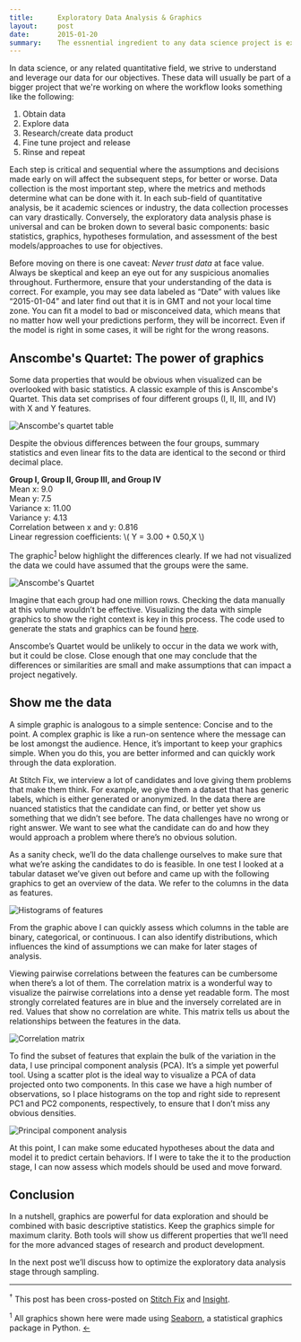 ```yaml
---
title:      Exploratory Data Analysis & Graphics 
layout:     post
date:       2015-01-20
summary:    The essnential ingredient to any data science project is exploratory data analysis. It is comprised of the following operations to better understand new data - basic stats, graphics, hypotheses formulation and assessment of the best models/models to use. Here we discuss the importance of graphics while exploring data.   
---
```


In data science, or any related quantitative field, we strive to understand and leverage our data for our objectives. These data will usually be part of a bigger project that we're working on where the workflow looks something like the following:

1. Obtain data
2. Explore data
3. Research/create data product
4. Fine tune project and release
5. Rinse and repeat

Each step is critical and sequential where the assumptions and decisions made early on will affect the subsequent steps, for better or worse. Data collection is the most important step, where the metrics and methods determine what can be done with it. In each sub-field of quantitative analysis, be it academic sciences or industry, the data collection processes can vary drastically. Conversely, the exploratory data analysis phase is universal and can be broken down to several basic components: basic statistics, graphics, hypotheses formulation, and assessment of the best models/approaches to use for objectives.

Before moving on there is one caveat: *Never trust data* at face value. Always be skeptical and keep an eye out for any suspicious anomalies throughout. Furthermore, ensure that your understanding of the data is correct. For example, you may see data labeled as “Date” with values like “2015-01-04” and later find out that it is in GMT and not your local time zone. You can fit a model to bad or misconceived data, which means that no matter how well your predictions perform, they will be incorrect. Even if the model is right in some cases, it will be right for the wrong reasons.

## Anscombe's Quartet: The power of graphics
Some data properties that would be obvious when visualized can be overlooked with basic statistics. A classic example of this is Anscombe's Quartet. This data set comprises of four different groups (I, II, III, and IV) with X and Y features.

![Anscombe's quartet table](/assets/anscombes_quartet_table.png)

Despite the obvious differences between the four groups, summary statistics and even linear fits to the data are identical to the second or third decimal place. 

**Group I, Group II, Group III, and Group IV**<br />
Mean x: 9.0<br />
Mean y: 7.5<br />
Variance x: 11.00<br />
Variance y: 4.13<br />
Correlation between x and y: 0.816<br />
Linear regression coefficients: \\( Y = 3.00 + 0.50\,X \\) <br />

<a name="footnote1-return"></a>The graphic<sup><a href="#footnote1">1</a></sup> below highlight the differences clearly. If we had not visualized the data we could have assumed that the groups were the same.

![Anscombe's Quartet](/assets/anscombes_quartet_graphic.png)

Imagine that each group had one million rows. Checking the data manually at this volume wouldn’t be effective. Visualizing the data with simple graphics to show the right context is key in this process. The code used to generate the stats and graphics can be found [here](https://gist.github.com/ebressert/f7a969339ccec94138d4).

Anscombe’s Quartet would be unlikely to occur in the data we work with, but it could be close. Close enough that one may conclude that the differences or similarities are small and make assumptions that can impact a project negatively. 

## Show me the data
A simple graphic is analogous to a simple sentence: Concise and to the point. A complex graphic is like a run-on sentence where the message can be lost amongst the audience. Hence, it’s important to keep your graphics simple. When you do this, you are better informed and can quickly work through the data exploration. 

At Stitch Fix, we interview a lot of candidates and love giving them problems that make them think. For example, we give them a dataset that has generic labels, which is either generated or anonymized. In the data there are nuanced statistics that the candidate can find, or better yet show us something that we didn’t see before. The data challenges have no wrong or right answer. We want to see what the candidate can do and how they would approach a problem where there’s no obvious solution. 

As a sanity check, we’ll  do the data challenge ourselves to make sure that what we’re asking the candidates to do is feasible. In one test I looked at a tabular dataset we’ve given out before and came up with the following graphics to get an overview of the data. We refer to the columns in the data as features. 

![Histograms of features](/assets/hists.png)

From the graphic above  I can quickly assess which columns in the table are binary, categorical, or continuous. I can also identify distributions, which influences the kind of assumptions we can make for later stages of analysis.

Viewing pairwise correlations between the features can be cumbersome when there’s a lot of them. The correlation matrix is a wonderful way to visualize the pairwise correlations into a dense yet readable form. The most strongly correlated features are in blue and the inversely correlated are in red. Values that show no correlation are white. This matrix tells us about the relationships between the features in the data.

![Correlation matrix](/assets/correlation_matrix.png)

To find the subset of features that explain the bulk of the variation in the data, I use principal component analysis (PCA). It’s a simple yet powerful tool. Using a scatter plot is the ideal way to visualize a PCA of data projected onto two components. In this case we have a high number of observations, so I place histograms on the top and right side to represent PC1 and PC2 components, respectively, to ensure that I don’t miss any obvious densities. 

![Principal component analysis](/assets/pca.png)

At this point, I can make some educated hypotheses about the data and model it to predict certain behaviors. If I were to take the it to the production stage, I can now assess which models should be used and move forward. 

## Conclusion
In a nutshell, graphics are powerful for data exploration and should be combined with basic descriptive statistics. Keep the graphics simple for maximum clarity. Both tools will show us different properties that we’ll need for the more advanced stages of research and product development.

In the next post we’ll discuss how to optimize the exploratory data analysis stage through sampling.

----
<sup>&#8224;</sup>
This post has been cross-posted on [Stitch Fix](http://technology.stitchfix.com/blog/index.html) and [Insight](http://www.insightdatascience.com/blog/).

<a name="footnote1"></a>
<sup>1</sup>
All graphics shown here were made using [Seaborn](http://web.stanford.edu/~mwaskom/software/seaborn/index.html), a statistical graphics package in Python.
<a href="#footnote1-return">&larr;</a>
